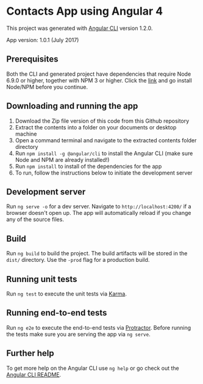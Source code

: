 # Contacts App using Angular 4

This project was generated with [Angular CLI](https://github.com/angular/angular-cli) version 1.2.0.

App version: 1.0.1 (July 2017)

## Prerequisites

Both the CLI and generated project have dependencies that require Node 6.9.0 or higher, together with NPM 3 or higher. Click the [link](https://nodejs.org/en/) and go install Node/NPM before you continue.

## Downloading and running the app

1. Download the Zip file version of this code from this Github repository
2. Extract the contents into a folder on your documents or desktop machine
3. Open a command terminal and navigate to the extracted contents folder directory
4. Run `npm install -g @angular/cli` to install the Angular CLI (make sure Node and NPM are already installed!)
5. Run `npm install` to install of the dependencies for the app
6. To run, follow the instructions below to initiate the development server 

## Development server

Run `ng serve -o` for a dev server. Navigate to `http://localhost:4200/` if a browser doesn't open up. The app will automatically reload if you change any of the source files.

## Build

Run `ng build` to build the project. The build artifacts will be stored in the `dist/` directory. Use the `-prod` flag for a production build.

## Running unit tests

Run `ng test` to execute the unit tests via [Karma](https://karma-runner.github.io).

## Running end-to-end tests

Run `ng e2e` to execute the end-to-end tests via [Protractor](http://www.protractortest.org/).
Before running the tests make sure you are serving the app via `ng serve`.

## Further help

To get more help on the Angular CLI use `ng help` or go check out the [Angular CLI README](https://github.com/angular/angular-cli/blob/master/README.md).
